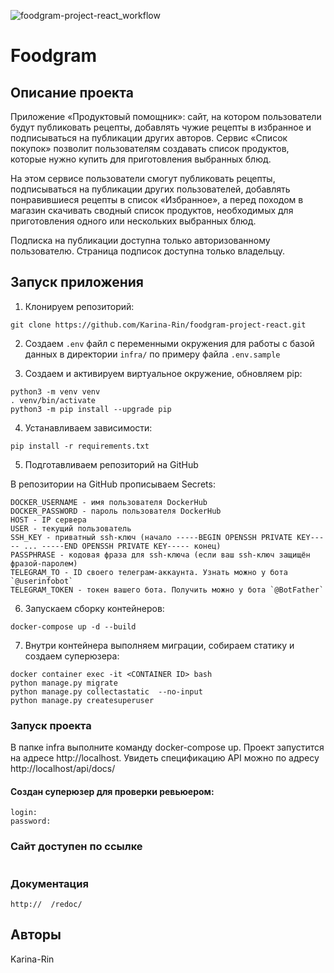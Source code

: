 ![foodgram-project-react_workflow](https://github.com/Karina-Rin/foodgram-project-react/workflows/foodgram-project-react_workflow.yml/badge.svg)

# Foodgram

## Описание проекта
Приложение «Продуктовый помощник»: сайт, на котором пользователи будут 
публиковать рецепты, добавлять чужие рецепты в избранное и подписываться на 
публикации других авторов. Сервис «Список покупок» позволит пользователям 
создавать список продуктов, которые нужно купить для приготовления выбранных 
блюд. 

На этом сервисе пользователи смогут публиковать рецепты, подписываться на 
публикации других пользователей, добавлять понравившиеся рецепты в список 
«Избранное», а перед походом в магазин скачивать сводный список продуктов, 
необходимых для приготовления одного или нескольких выбранных блюд.

Подписка на публикации доступна только авторизованному пользователю. Страница 
подписок доступна только владельцу.


## Запуск приложения

1. Клонируем репозиторий:
```
git clone https://github.com/Karina-Rin/foodgram-project-react.git
```

2. Создаем `.env` файл с переменными окружения для работы с базой данных в 
директории `infra/` по примеру файла `.env.sample`

3. Создаем и активируем виртуальное окружение, обновляем pip:
```
python3 -m venv venv
. venv/bin/activate
python3 -m pip install --upgrade pip
```

4. Устанавливаем зависимости:
```
pip install -r requirements.txt
```
5. Подготавливаем репозиторий на GitHub

В репозитории на GitHub прописываем Secrets:
```
DOCKER_USERNAME - имя пользователя DockerHub
DOCKER_PASSWORD - пароль пользователя DockerHub
HOST - IP сервера
USER - текущий пользователь
SSH_KEY - приватный ssh-ключ (начало -----BEGIN OPENSSH PRIVATE KEY----- ... -----END OPENSSH PRIVATE KEY----- конец)
PASSPHRASE - кодовая фраза для ssh-ключа (если ваш ssh-ключ защищён фразой-паролем)
TELEGRAM_TO - ID своего телеграм-аккаунта. Узнать можно у бота `@userinfobot`
TELEGRAM_TOKEN - токен вашего бота. Получить можно у бота `@BotFather`
```

6. Запускаем сборку контейнеров:
```
docker-compose up -d --build
```

7. Внутри контейнера выполняем миграции, собираем статику и создаем суперюзера:
```
docker container exec -it <CONTAINER ID> bash
python manage.py migrate
python manage.py collectastatic  --no-input
python manage.py createsuperuser
```

### Запуск проекта

В папке infra выполните команду docker-compose up. 
Проект запустится на адресе http://localhost.
Увидеть спецификацию API можно по адресу http://localhost/api/docs/

#### Создан суперюзер для проверки ревьюером:
```
login:
password:
```

### Сайт доступен по ссылке
```

```

### Документация
```
http://  /redoc/
```

## Авторы
Karina-Rin